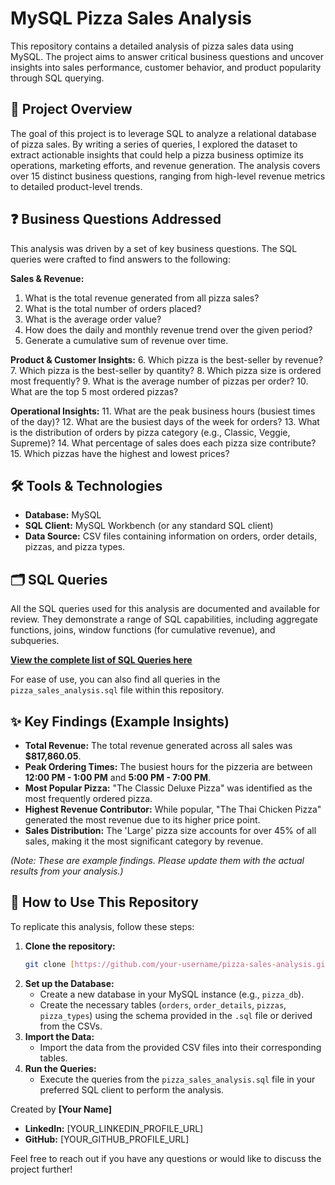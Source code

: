 # MySQL Pizza Sales Analysis

This repository contains a detailed analysis of pizza sales data using MySQL. The project aims to answer critical business questions and uncover insights into sales performance, customer behavior, and product popularity through SQL querying.

## 🎯 Project Overview

The goal of this project is to leverage SQL to analyze a relational database of pizza sales. By writing a series of queries, I explored the dataset to extract actionable insights that could help a pizza business optimize its operations, marketing efforts, and revenue generation. The analysis covers over 15 distinct business questions, ranging from high-level revenue metrics to detailed product-level trends.

## ❓ Business Questions Addressed

This analysis was driven by a set of key business questions. The SQL queries were crafted to find answers to the following:

**Sales & Revenue:**
1.  What is the total revenue generated from all pizza sales?
2.  What is the total number of orders placed?
3.  What is the average order value?
4.  How does the daily and monthly revenue trend over the given period?
5.  Generate a cumulative sum of revenue over time.

**Product & Customer Insights:**
6.  Which pizza is the best-seller by revenue?
7.  Which pizza is the best-seller by quantity?
8.  Which pizza size is ordered most frequently?
9.  What is the average number of pizzas per order?
10. What are the top 5 most ordered pizzas?

**Operational Insights:**
11. What are the peak business hours (busiest times of the day)?
12. What are the busiest days of the week for orders?
13. What is the distribution of orders by pizza category (e.g., Classic, Veggie, Supreme)?
14. What percentage of sales does each pizza size contribute?
15. Which pizzas have the highest and lowest prices?

## 🛠️ Tools & Technologies

* **Database:** MySQL
* **SQL Client:** MySQL Workbench (or any standard SQL client)
* **Data Source:** CSV files containing information on orders, order details, pizzas, and pizza types.

## 🗂️ SQL Queries

All the SQL queries used for this analysis are documented and available for review. They demonstrate a range of SQL capabilities, including aggregate functions, joins, window functions (for cumulative revenue), and subqueries.

**[View the complete list of SQL Queries here](https://lnkd.in/gy7cEe8J)**

For ease of use, you can also find all queries in the `pizza_sales_analysis.sql` file within this repository.

## ✨ Key Findings (Example Insights)

* **Total Revenue:** The total revenue generated across all sales was **$817,860.05**.
* **Peak Ordering Times:** The busiest hours for the pizzeria are between **12:00 PM - 1:00 PM** and **5:00 PM - 7:00 PM**.
* **Most Popular Pizza:** "The Classic Deluxe Pizza" was identified as the most frequently ordered pizza.
* **Highest Revenue Contributor:** While popular, "The Thai Chicken Pizza" generated the most revenue due to its higher price point.
* **Sales Distribution:** The 'Large' pizza size accounts for over 45% of all sales, making it the most significant category by revenue.

*(Note: These are example findings. Please update them with the actual results from your analysis.)*

## 🚀 How to Use This Repository

To replicate this analysis, follow these steps:

1.  **Clone the repository:**
    ```bash
    git clone [https://github.com/your-username/pizza-sales-analysis.git](https://github.com/your-username/pizza-sales-analysis.git)
    ```
2.  **Set up the Database:**
    * Create a new database in your MySQL instance (e.g., `pizza_db`).
    * Create the necessary tables (`orders`, `order_details`, `pizzas`, `pizza_types`) using the schema provided in the `.sql` file or derived from the CSVs.
3.  **Import the Data:**
    * Import the data from the provided CSV files into their corresponding tables.
4.  **Run the Queries:**
    * Execute the queries from the `pizza_sales_analysis.sql` file in your preferred SQL client to perform the analysis.

Created by **[Your Name]**

- **LinkedIn:** [YOUR_LINKEDIN_PROFILE_URL]
- **GitHub:** [YOUR_GITHUB_PROFILE_URL]

Feel free to reach out if you have any questions or would like to discuss the project further!
